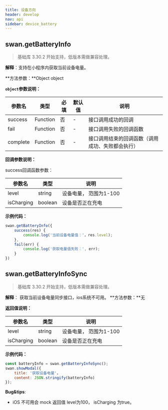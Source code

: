 ```yaml
---
title: 设备方向
header: develop
nav: api
sidebar: device_battery
---
```


## swan.getBatteryInfo
> 基础库 3.30.2 开始支持，低版本需做兼容处理。

**解释**：支持在小程序内获取当前设备电量。

**方法参数：**Object object

**`object`参数说明：**

|参数名 |类型  |必填 | 默认值 |说明|
|---- | ---- | ---- | ----|----|
|success |Function  |  否 | -| 接口调用成功的回调|
|fail   | Function |   否  | -|接口调用失败的回调函数|
|complete  |  Function |   否 | -| 接口调用结束的回调函数（调用成功、失败都会执行）|

**回调参数说明：**

success回调函数参数：

|参数名 |类型  |说明|
|---- | ---- | ---- |
|level |string | 设备电量， 范围为1-100|
|isCharging  | boolean | 设备是否正在充电|
**示例代码：**

```javascript
swan.getBatteryInfo({
    success(res) {
        console.log('当前设备电量值：'，res.level);
    },
    fail(err) {
        console.log('获取电量值失败：', err);
    }
})
```

## swan.getBatteryInfoSync
> 基础库 3.30.2 开始支持，低版本需做兼容处理。

**解释**： 获取当前设备电量同步接口，ios系统不可用。
**方法参数：**无

**返回值说明：**

|参数名 |类型  |说明|
|---- | ---- | ---- |
|level |string | 设备电量， 范围为1-100|
|isCharging  | boolean | 设备是否正在充电|
**示例代码：**

```javascript
const batteryInfo = swan.getBatteryInfoSync();
swan.showModal({
	title: '获取设备电量'，
	content: JSON.stringify(batteryInfo)
});
```
**Bug&tips**:
* iOS 不可用会 mock 返回值 level为100， isCharging 为true。